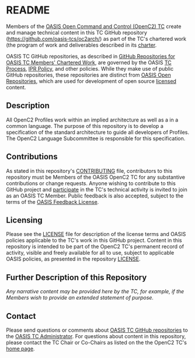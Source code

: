 # README

Members of the [OASIS Open Command and Control (OpenC2) TC](https://www.oasis-open.org/committees/openc2/) create and manage 
technical content in this TC GitHub repository (https://github.com/oasis-tcs/oc2arch/) as part of the TC's chartered work (the program of 
work and deliverables described in its [charter](https://www.oasis-open.org/committees/openc2/charter.php).

OASIS TC GitHub repositories, as described in [GitHub Repositories for OASIS TC Members' Chartered Work](https://www.oasis-open.org/resources/tcadmin/github-repositories-for-oasis-tc-members-chartered-work), 
are governed by the OASIS [TC Process](https://www.oasis-open.org/policies-guidelines/tc-process), 
[IPR Policy](https://www.oasis-open.org/policies-guidelines/ipr), and other policies. While they make use of public GitHub repositories, 
these repositories are distinct from [OASIS Open Repositories](https://www.oasis-open.org/resources/open-repositories), which are used 
for development of open source [licensed](https://www.oasis-open.org/resources/open-repositories/licenses) content.

## Description

All OpenC2 Profiles work within an implied architecture as well as a in a common language. The purpose of this repository is to develop a
specification of the standard architecture to guide all developers of Profiles. The OpenC2 Language Subcommittee is responsible for this specification.

## Contributions

As stated in this repository's [CONTRIBUTING](https://github.com/oasis-tcs/oc2arch/blob/master/CONTRIBUTING.md) file, contributors to this repository 
must be Members of the OASIS OpenC2 TC for any substantive contributions or change requests.  Anyone wishing to contribute to this GitHub project 
and [participate](https://www.oasis-open.org/join/participation-instructions) in the TC's technical activity is invited to join as an OASIS TC Member. 
Public feedback is also accepted, subject to the terms of the [OASIS Feedback License](https://www.oasis-open.org/policies-guidelines/ipr#appendixa). 

## Licensing

Please see the [LICENSE](https://github.com/oasis-tcs/oc2arch/blob/master/LICENSE.md) file for description of the license terms and OASIS policies applicable 
to the TC's work in this GitHub project. Content in this repository is intended to be part of the OpenC2 TC's permanent record of activity, visible 
and freely available for all to use, subject to applicable OASIS policies, as presented in the repository 
[LICENSE](https://github.com/oasis-tcs/oc2arch/blob/master/LICENSE.md). 

## Further Description of this Repository

*Any narrative content may be provided here by the TC, for example, if the Members wish to provide an extended statement of purpose.*

## Contact

Please send questions or comments about [OASIS TC GitHub repositories](https://www.oasis-open.org/resources/tcadmin/github-repositories-for-oasis-tc-members-chartered-work) to 
the [OASIS TC Administrator](mailto:tc-admin@oasis-open.org).  For questions about content in this repository, please contact the TC Chair or 
Co-Chairs as listed on the the OpenC2 TC's [home page](https://www.oasis-open.org/committees/openc2/).
